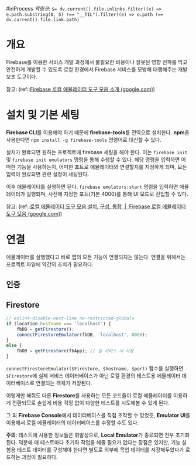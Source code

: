 #inProcess 
*역링크*: `$= dv.current().file.inlinks.filter((e) => e.path.substring(0, 5) !== "__TIL").filter((e) => e.path !== dv.current().file.link.path)`

# 개요
Firebase를 이용한 서비스 개발 과정에서 불필요한 비용이나 잘못된 영향 전파를 막고 안전하게 개발할 수 있도록 로컬 환경에서 Firebase 서비스를 모방해 대행해주는 개발 보조 도구이다.

참고: (ref::[Firebase 로컬 에뮬레이터 도구 모음 소개 (google.com)](https://firebase.google.com/docs/emulator-suite))

# 설치 및 기본 세팅
**Firebase CLI**를 이용해야 하기 때문에 **firebase-tools**를 전역으로 설치한다. **npm**을 사용한다면 `npm install -g firebase-tools` 명령어로 대신할 수 있다.

설치가 완료되면 원하는 프로젝트에 firebase 세팅을 해야 한다. 이는 `firebase init` 및 `firebase init emulators` 명령을 통해 수행할 수 있다. 해당 명령을 입력하면 어떠한 기능을 사용하는지, 어떠한 포트로 애뮬레이터와 연결할지를 지정하게 되며, 모든 입력이 완료되면 관련 설정이 세팅된다.

이후 애뮬레이터를 실행하면 된다. `firebase emulators:start` 명령을 입력하면 애뮬레이터가 실행되며, 사전에 지정한 포트(기본 4000)를 통해 UI 모드로 진입할 수 있다.

참고: (ref::[로컬 에뮬레이터 도구 모음 설치, 구성, 통합  |  Firebase 로컬 에뮬레이터 도구 모음 (google.com)](https://firebase.google.com/docs/emulator-suite/install_and_configure))

# 연결
애뮬레이터를 실행했다고 바로 앱의 모든 기능이 연결되지는 않는다. 연결을 위해서는 프로젝트 파일에 약간의 조치가 필요하다.

## 인증
## Firestore
```js
// eslint-disable-next-line no-restricted-globals
if (location.hostname === 'localhost') {
    fbDB = getFirestore();
    connectFirestoreEmulator(fbDB, 'localhost', 8080);
}
else {
    fbDB = getFirestore(fbApp); // 실 서비스 시 사용
}
```

`connectFirestoreEmulator($Firestore, $hostname, $port)`  함수를 실행하면 `$Firestore`에 실제 서비스 데이터베이스가 아닌 로컬 환경의 테스트용 에뮬레이터 데이터베이스로 연결되는 객체가 저장된다. 

이렇게만 해줘도 다른 **Firestore**를 사용하는 모든 코드들이 로컬 에뮬레이터를 이용하게 전환되므로 손쉽게 비용 걱정 없이 다양한 테스트를 시도해볼 수 있게 된다.

그 외 **Firebase Console**에서 데이터베이스를 직접 조작할 수 있었듯, **Emulator UI**를 이용해서 로컬 에뮬레이터의 데이터베이스를 수정할 수도 있다.

**주의**: 테스트에 사용한 정보들은 휘발성으로, **Local Emulator**가 종료되면 전부 초기화된다. 덕분에 매 테스트마다 초기화 작업을 해줄 필요가 없다는 장점은 있지만, 기능 실험용 테스트 데이터를 구성해야 한다면 별도로 외부에 목업 데이터를 저장해두었다가 로드하는 과정이 필요하다.